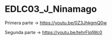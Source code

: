 # EDLC03_J_Ninamago
Primera parte -> https://youtu.be/0Z3JhkgmQ0w


Segunda parte -> https://youtu.be/tehrFlqlWc0
